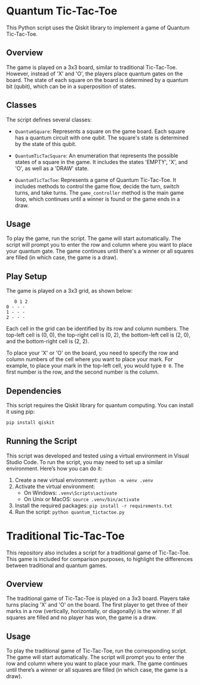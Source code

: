 # Quantum Tic-Tac-Toe

This Python script uses the Qiskit library to implement a game of Quantum Tic-Tac-Toe.

## Overview

The game is played on a 3x3 board, similar to traditional Tic-Tac-Toe. However, instead of 'X' and 'O', the players place quantum gates on the board. The state of each square on the board is determined by a quantum bit (qubit), which can be in a superposition of states.

## Classes

The script defines several classes:

- `QuantumSquare`: Represents a square on the game board. Each square has a quantum circuit with one qubit. The square's state is determined by the state of this qubit.

- `QuantumTicTacSquare`: An enumeration that represents the possible states of a square in the game. It includes the states 'EMPTY', 'X', and 'O', as well as a 'DRAW' state.

- `QuantumTicTacToe`: Represents a game of Quantum Tic-Tac-Toe. It includes methods to control the game flow, decide the turn, switch turns, and take turns. The `game_controller` method is the main game loop, which continues until a winner is found or the game ends in a draw.

## Usage

To play the game, run the script. The game will start automatically. The script will prompt you to enter the row and column where you want to place your quantum gate. The game continues until there's a winner or all squares are filled (in which case, the game is a draw).

## Play Setup

The game is played on a 3x3 grid, as shown below:
```
   0 1 2
0 - - -
1 - - -
2 - - -
```
Each cell in the grid can be identified by its row and column numbers. The top-left cell is (0, 0), the top-right cell is (0, 2), the bottom-left cell is (2, 0), and the bottom-right cell is (2, 2).

To place your 'X' or 'O' on the board, you need to specify the row and column numbers of the cell where you want to place your mark. For example, to place your mark in the top-left cell, you would type `0 0`. The first number is the row, and the second number is the column.


## Dependencies

This script requires the Qiskit library for quantum computing. You can install it using pip:

```bash
pip install qiskit
```
## Running the Script

This script was developed and tested using a virtual environment in Visual Studio Code. To run the script, you may need to set up a similar environment. Here’s how you can do it:

1. Create a new virtual environment: `python -m venv .venv`
2. Activate the virtual environment:
   - On Windows: `.venv\Scripts\activate`
   - On Unix or MacOS: `source .venv/bin/activate`
3. Install the required packages: `pip install -r requirements.txt`
4. Run the script: `python quantum_tictactoe.py`

# Traditional Tic-Tac-Toe

This repository also includes a script for a traditional game of Tic-Tac-Toe. This game is included for comparison purposes, to highlight the differences between traditional and quantum games.

## Overview

The traditional game of Tic-Tac-Toe is played on a 3x3 board. Players take turns placing 'X' and 'O' on the board. The first player to get three of their marks in a row (vertically, horizontally, or diagonally) is the winner. If all squares are filled and no player has won, the game is a draw.

## Usage

To play the traditional game of Tic-Tac-Toe, run the corresponding script. The game will start automatically. The script will prompt you to enter the row and column where you want to place your mark. The game continues until there’s a winner or all squares are filled (in which case, the game is a draw).

